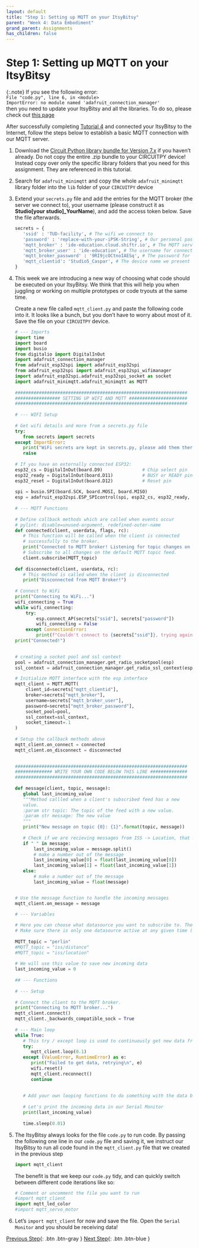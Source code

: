 ```yaml
---
layout: default
title: "Step 1: Setting up MQTT on your ItsyBitsy"
parent: "Week 4: Data Embodiment"
grand_parent: Assignments
has_children: false
---
```


# Step 1: Setting up MQTT on your ItsyBitsy

{:.note}
   If you see the following error:    
   `File "code.py", line 6, in <module>`  
   `ImportError: no module named 'adafruit_connection_manager'`  
    then you need to update your ItsyBitsy and all the libraries. To do so, please check out [this page](../../support/index) 

After successfully completing [Tutorial 4](https://id-studiolab.github.io/Connected-Interaction-Kit/tutorials/03-connect-to-the-internet/) and connected your ItsyBitsy to the Internet, follow the steps below to establish a basic MQTT connection with our MQTT server.

1. Download the [Circuit Python library bundle for Version 7.x](https://circuitpython.org/libraries) if you haven’t already. Do not copy the entire .zip bundle to your CIRCUITPY device! Instead copy over only the specific library folders that you need for this assignment. They are referenced in this tutorial. 
2. Search for `adafruit_minimqtt` and copy the whole `adafruit_minimqtt` library folder into the `lib` folder of your `CIRCUITPY` device
3. Extend your `secrets.py` file and add the entries for the MQTT broker (the server we connect to), your username (please construct it as **Studio[your studio]_YourName**), and add the access token below. Save the file afterwards.
   ```python
   secrets = {
      'ssid' : 'TUD-facility', # The wifi we connect to 
      'password' : 'replace-with-your-iPSK-String', # Our personal password to connect to Wifi
      'mqtt_broker' : 'ide-education.cloud.shiftr.io', # The MQTT server we connect to
      'mqtt_broker_user' : 'ide-education', # The username for connecting to the server
      'mqtt_broker_password' : '9RI9jcOCtnoIAESq', # The password for connecting to the server
      'mqtt_clientid': 'Studio5_Caspar', # The device name we present to the server when connecting
   }
   ```
4. This week we are introducing a new way of choosing what code should be executed on your ItsyBitsy. We think that this will help you when juggling or working on multiple prototypes or code tryouts at the same time.

   Create a new file called `mqtt_client.py` and paste the following code into it. It looks like a bunch, but you don’t have to worry about most of it. Save the file on your `CIRCUITPY` device.

   ```python
   # --- Imports
   import time
   import board
   import busio
   from digitalio import DigitalInOut
   import adafruit_connection_manager
   from adafruit_esp32spi import adafruit_esp32spi
   from adafruit_esp32spi import adafruit_esp32spi_wifimanager
   import adafruit_esp32spi.adafruit_esp32spi_socket as socket
   import adafruit_minimqtt.adafruit_minimqtt as MQTT
      
   #################################################################
   ################# SETTING UP WIFI AND MQTT ######################
   #################################################################
      
   # --- WIFI Setup
      
   # Get wifi details and more from a secrets.py file
   try:
      from secrets import secrets
   except ImportError:
      print("WiFi secrets are kept in secrets.py, please add them there!")
      raise
      
   # If you have an externally connected ESP32:
   esp32_cs = DigitalInOut(board.D9)               # Chip select pin
   esp32_ready = DigitalInOut(board.D11)           # BUSY or READY pin
   esp32_reset = DigitalInOut(board.D12)           # Reset pin
      
   spi = busio.SPI(board.SCK, board.MOSI, board.MISO)
   esp = adafruit_esp32spi.ESP_SPIcontrol(spi, esp32_cs, esp32_ready, esp32_reset)
      
   # --- MQTT Functions
      
   # Define callback methods which are called when events occur
   # pylint: disable=unused-argument, redefined-outer-name
   def connected(client, userdata, flags, rc):
      # This function will be called when the client is connected
      # successfully to the broker.
      print("Connected to MQTT broker! Listening for topic changes on %s" % MQTT_topic)
      # Subscribe to all changes on the default MQTT topic feed.
      client.subscribe(MQTT_topic)
      
   def disconnected(client, userdata, rc):
      # This method is called when the client is disconnected
      print("Disconnected from MQTT Broker!")
      
   # Connect to WiFi
   print("Connecting to WiFi...")
   wifi_connecting = True
   while wifi_connecting:
       try:
           esp.connect_AP(secrets["ssid"], secrets["password"])
           wifi_connecting = False
       except ConnectionError:
           print(f"Couldn't connect to {secrets["ssid"]}, trying again.")
   print("Connected!")
      
   
   # creating a socket pool and ssl context
   pool = adafruit_connection_manager.get_radio_socketpool(esp)
   ssl_context = adafruit_connection_manager.get_radio_ssl_context(esp)
   
   # Initialize MQTT interface with the esp interface
   mqtt_client = MQTT.MQTT(
       client_id=secrets["mqtt_clientid"],
       broker=secrets["mqtt_broker"],
       username=secrets["mqtt_broker_user"],
       password=secrets["mqtt_broker_password"],
       socket_pool=pool,
       ssl_context=ssl_context,
       socket_timeout=.1
   )
      
   # Setup the callback methods above
   mqtt_client.on_connect = connected
   mqtt_client.on_disconnect = disconnected
   
      
   #################################################################
   ############## WRITE YOUR OWN CODE BELOW THIS LINE ##############
   #################################################################
    
   def message(client, topic, message):
      global last_incoming_value
      """Method callled when a client's subscribed feed has a new
      value.
      :param str topic: The topic of the feed with a new value.
      :param str message: The new value
      """
      print("New message on topic {0}: {1}".format(topic, message))
         
      # Check if we are recieving messages from ISS -> Location, that message contains two values
      if " " in message:
          last_incoming_value = message.split()
          # make a number out of the message
          last_incoming_value[0] = float(last_incoming_value[0])
          last_incoming_value[1] = float(last_incoming_value[1])
      else:
          # make a number out of the message
          last_incoming_value = float(message)
   
   
   # Use the message function to handle the incoming messages
   mqtt_client.on_message = message
   
   # --- Variables
      
   # Here you can choose what datasource you want to subscribe to. The default is Perlin Noise.
   # Make sure there is only one datasource active at any given time (and otherwise add a # before the one you do not want to use anymore)
      
   MQTT_topic = "perlin"
   #MQTT_topic = "iss/distance"
   #MQTT_topic = "iss/location"
      
   # We will use this value to save new incoming data
   last_incoming_value = 0
      
   ## --- Functions
      
   # --- Setup
      
   # Connect the client to the MQTT broker.
   print("Connecting to MQTT broker...")
   mqtt_client.connect()
   mqtt_client._backwards_compatible_sock = True
      
   # --- Main loop
   while True:
      # This try / except loop is used to continuously get new data from MQTT, and reset if anything goes wrong
      try:
         mqtt_client.loop(0.1)
      except (ValueError, RuntimeError) as e:
         print("Failed to get data, retrying\n", e)
         wifi.reset()
         mqtt_client.reconnect()
         continue
         
         
      # Add your own looping functions to do something with the data below this line
         
      # Let's print the incoming data in our Serial Monitor
      print(last_incoming_value)
      
      time.sleep(0.01)

   ```
   
5. The ItsyBitsy always looks for the file `code.py` to run code. By passing the following one line in our `code.py` file and saving it, we instruct our ItsyBitsy to run all code found in the  `mqtt_client.py` file that we created in the previous step
   
   ```python
   import mqtt_client
   ```
   
   The benefit is that we keep our `code.py` tidy, and can quickly switch between different code iterations like so:
   
   ```python
   # Comment or uncomment the file you want to run
   #import mqtt_client
   import mqtt_led_color
   #import mqtt_servo_motor
   ```

6. Let’s `import mqtt_client` for now and save the file. Open the `Serial Monitor` and you should be receiving data!

[Previous Step](index){: .btn .btn-gray }  [Next Step](step-2){: .btn .btn-blue }
